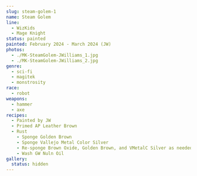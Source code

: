 ```yaml
---
slug: steam-golem-1
name: Steam Golem
line:
  - WizKids
  - Mage Knight
status: painted
painted: February 2024 - March 2024 (JW)
photos:
  - ./MK-SteamGolem-JWilliams_1.jpg
  - ./MK-SteamGolem-JWilliams_2.jpg
genre:
  - sci-fi
  - magitek
  - monstrosity
race:
  - robot
weapons:
  - hammer
  - axe
recipes:
  - Painted by JW
  - Primed AP Leather Brown
  - Rust
    - Sponge Golden Brown
    - Sponge Vallejo Metal Color Silver
    - Re-sponge Brown Oxide, Golden Brown, and VMetalC Silver as needed
    - Wash GW Nuln Oil
gallery:
  status: hidden
---
```

